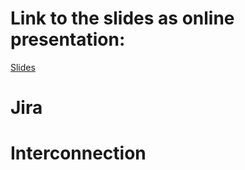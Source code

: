 # Link to the slides as online presentation:
[Slides](https://yiggalow.github.io/eportfolioSE)

# Jira

# Interconnection
